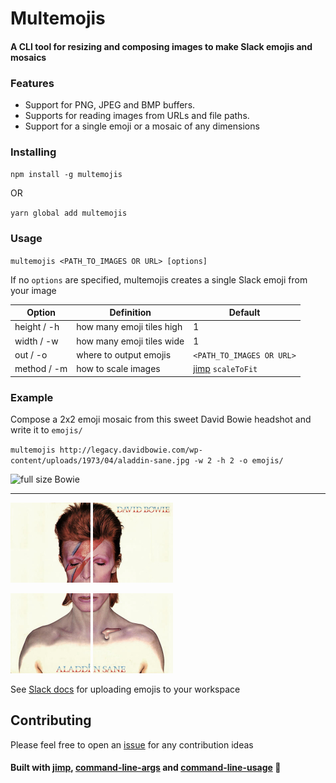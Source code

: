 # Multemojis

#### A CLI tool for resizing and composing images to make Slack emojis and mosaics

### Features

- Support for  PNG, JPEG and BMP buffers. 
- Supports for reading images from URLs and file paths.
- Support for a single emoji or a mosaic of any dimensions

### Installing

`npm install -g multemojis`

OR

`yarn global add multemojis`

### Usage

`multemojis <PATH_TO_IMAGES OR URL> [options]`

If no `options` are specified, multemojis creates a single Slack emoji from your image

Option | Definition | Default
--- | --- | ---
height / -h |  how many emoji tiles high  | 1
width / -w |  how many emoji tiles wide  | 1
out / -o |  where to output emojis  | `<PATH_TO_IMAGES OR URL>`
| method / -m | how to scale images | [jimp](https://www.npmjs.com/package/jimp) `scaleToFit`

### Example

Compose a 2x2 emoji mosaic from this sweet David Bowie headshot and write it to `emojis/`

`multemojis http://legacy.davidbowie.com/wp-content/uploads/1973/04/aladdin-sane.jpg -w 2 -h 2 -o emojis/`

![full size Bowie](http://legacy.davidbowie.com/wp-content/uploads/1973/04/aladdin-sane.jpg)
_______

![Bowie0](emojis/0.jpeg)
![Bowie1](emojis/1.jpeg)

![Bowie2](emojis/2.jpeg)
![Bowie3](emojis/3.jpeg)

See [Slack docs](https://get.slack.help/hc/en-us/articles/206870177-Create-custom-emoji) for uploading emojis to your workspace

## Contributing

Please feel free to open an [issue](https://github.com/AriLFrankel/multemojis/issues) for any contribution ideas

#### Built with [jimp](https://www.npmjs.com/package/jimp), [command-line-args](https://www.npmjs.com/package/command-line-args) and [command-line-usage](https://www.npmjs.com/package/command-line-usage) :pray:
